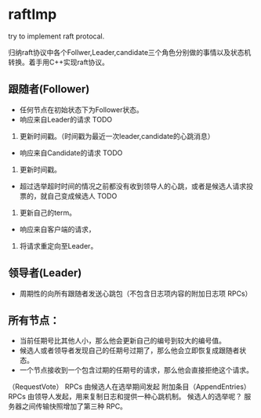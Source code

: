 # raftImp
try to implement raft protocal.

归纳raft协议中各个Follwer,Leader,candidate三个角色分别做的事情以及状态机转换。着手用C++实现raft协议。

## 跟随者(Follower)
* 任何节点在初始状态下为Follower状态。
* 响应来自Leader的请求 TODO
1.  更新时间戳。（时间戳为最近一次leader,candidate的心跳消息）
* 响应来自Candidate的请求 TODO
1.  更新时间戳。
* 超过选举超时时间的情况之前都没有收到领导人的心跳，或者是候选人请求投票的，就自己变成候选人 TODO
1.  更新自己的term。
* 响应来自客户端的请求，
1.  将请求重定向至Leader。

## 领导者(Leader)
* 周期性的向所有跟随者发送心跳包（不包含日志项内容的附加日志项 RPCs）

## 所有节点：
* 当前任期号比其他人小，那么他会更新自己的编号到较大的编号值。
* 候选人或者领导者发现自己的任期号过期了，那么他会立即恢复成跟随者状态。
* 一个节点接收到一个包含过期的任期号的请求，那么他会直接拒绝这个请求。


（RequestVote） RPCs 由候选人在选举期间发起
附加条目（AppendEntries）RPCs 由领导人发起，用来复制日志和提供一种心跳机制。
候选人的选举呢？
服务器之间传输快照增加了第三种 RPC。
